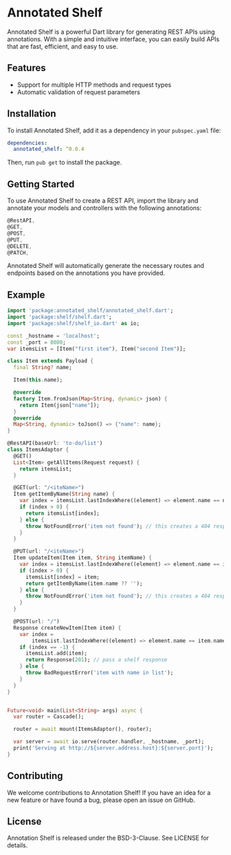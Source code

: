 # Annotated Shelf

Annotated Shelf is a powerful Dart library for generating REST APIs using annotations. With a simple and intuitive interface, you can easily build APIs that are fast, efficient, and easy to use.

## Features

- Support for multiple HTTP methods and request types
- Automatic validation of request parameters

## Installation

To install Annotated Shelf, add it as a dependency in your `pubspec.yaml` file:

```yml
dependencies:
  annotated_shelf: ^0.0.4
```

Then, run `pub get` to install the package.

## Getting Started

To use Annotated Shelf to create a REST API, import the library and annotate your models and controllers with the following annotations:

```dart
@RestAPI,
@GET,
@POST,
@PUT,
@DELETE,
@PATCH,
```
Annotated Shelf will automatically generate the necessary routes and endpoints based on the annotations you have provided.

## Example
``` dart
import 'package:annotated_shelf/annotated_shelf.dart';
import 'package:shelf/shelf.dart';
import 'package:shelf/shelf_io.dart' as io;

const _hostname = 'localhost';
const _port = 8080;
var itemsList = [Item("first item"), Item("second Item")];

class Item extends Payload {
  final String? name;

  Item(this.name);

  @override
  factory Item.fromJson(Map<String, dynamic> json) {
    return Item(json["name"]);
  }
  @override
  Map<String, dynamic> toJson() => {"name": name};
}

@RestAPI(baseUrl: 'to-do/list')
class ItemsAdaptor {
  @GET()
  List<Item> getAllItems(Request request) {
    return itemsList;
  }

  @GET(url: "/<iteName>")
  Item getItemByName(String name) {
    var index = itemsList.lastIndexWhere((element) => element.name == name);
    if (index > 0) {
      return itemsList[index];
    } else {
      throw NotFoundError('item not found'); // this creates a 404 response
    }
  }

  @PUT(url: "/<iteName>")
  Item updateItem(Item item, String itemName) {
    var index = itemsList.lastIndexWhere((element) => element.name == itemName);
    if (index > 0) {
      itemsList[index] = item;
      return getItemByName(item.name ?? '');
    } else {
      throw NotFoundError('item not found'); // this creates a 404 response
    }
  }

  @POST(url: "/")
  Response createNewItem(Item item) {
    var index =
        itemsList.lastIndexWhere((element) => element.name == item.name);
    if (index == -1) {
      itemsList.add(item);
      return Response(201); // pass a shelf response
    } else {
      throw BadRequestError('item with name in list');
    }
  }
}


Future<void> main(List<String> args) async {
  var router = Cascade();

  router = await mount(ItemsAdaptor(), router);

  var server = await io.serve(router.handler, _hostname, _port);
  print('Serving at http://${server.address.host}:${server.port}');
}

```
## Contributing

We welcome contributions to Annotation Shelf! If you have an idea for a new feature or have found a bug, please open an issue on GitHub.

## License

Annotation Shelf is released under the BSD-3-Clause. See LICENSE for details.